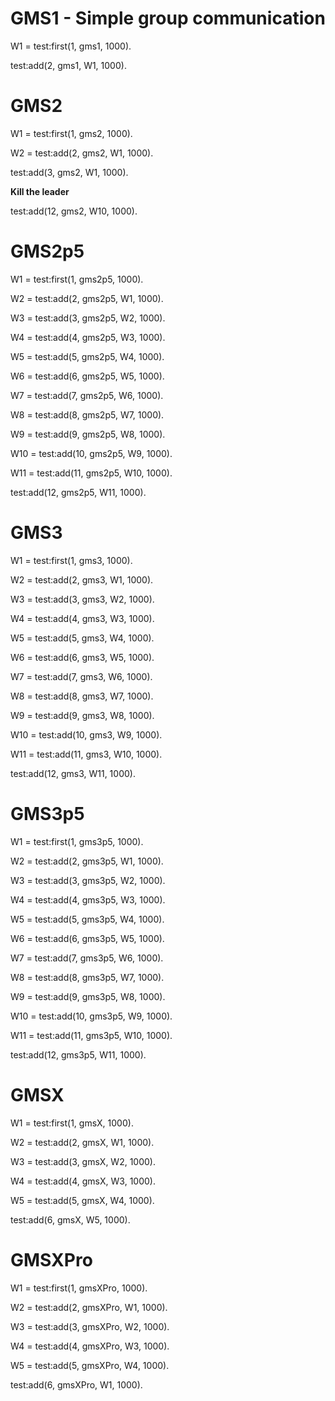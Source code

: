 # GMS1 - Simple group communication

W1 = test:first(1, gms1, 1000).

test:add(2, gms1, W1, 1000).

# GMS2

W1 = test:first(1, gms2, 1000).

W2 = test:add(2, gms2, W1, 1000).

test:add(3, gms2, W1, 1000).

**Kill the leader**

test:add(12, gms2, W10, 1000).

# GMS2p5

W1 = test:first(1, gms2p5, 1000).

W2 = test:add(2, gms2p5, W1, 1000).

W3 = test:add(3, gms2p5, W2, 1000).

W4 = test:add(4, gms2p5, W3, 1000).

W5 = test:add(5, gms2p5, W4, 1000).

W6 = test:add(6, gms2p5, W5, 1000).

W7 = test:add(7, gms2p5, W6, 1000).

W8 = test:add(8, gms2p5, W7, 1000).

W9 = test:add(9, gms2p5, W8, 1000).

W10 = test:add(10, gms2p5, W9, 1000).

W11 = test:add(11, gms2p5, W10, 1000).

test:add(12, gms2p5, W11, 1000).

# GMS3

W1 = test:first(1, gms3, 1000).

W2 = test:add(2, gms3, W1, 1000).

W3 = test:add(3, gms3, W2, 1000).

W4 = test:add(4, gms3, W3, 1000).

W5 = test:add(5, gms3, W4, 1000).

W6 = test:add(6, gms3, W5, 1000).

W7 = test:add(7, gms3, W6, 1000).

W8 = test:add(8, gms3, W7, 1000).

W9 = test:add(9, gms3, W8, 1000).

W10 = test:add(10, gms3, W9, 1000).

W11 = test:add(11, gms3, W10, 1000).

test:add(12, gms3, W11, 1000).


# GMS3p5

W1 = test:first(1, gms3p5, 1000).

W2 = test:add(2, gms3p5, W1, 1000).

W3 = test:add(3, gms3p5, W2, 1000).

W4 = test:add(4, gms3p5, W3, 1000).

W5 = test:add(5, gms3p5, W4, 1000).

W6 = test:add(6, gms3p5, W5, 1000).

W7 = test:add(7, gms3p5, W6, 1000).

W8 = test:add(8, gms3p5, W7, 1000).

W9 = test:add(9, gms3p5, W8, 1000).

W10 = test:add(10, gms3p5, W9, 1000).

W11 = test:add(11, gms3p5, W10, 1000).

test:add(12, gms3p5, W11, 1000).

# GMSX

W1 = test:first(1, gmsX, 1000).

W2 = test:add(2, gmsX, W1, 1000).

W3 = test:add(3, gmsX, W2, 1000).

W4 = test:add(4, gmsX, W3, 1000).

W5 = test:add(5, gmsX, W4, 1000).

test:add(6, gmsX, W5, 1000).

# GMSXPro

W1 = test:first(1, gmsXPro, 1000).

W2 = test:add(2, gmsXPro, W1, 1000).

W3 = test:add(3, gmsXPro, W2, 1000).

W4 = test:add(4, gmsXPro, W3, 1000).

W5 = test:add(5, gmsXPro, W4, 1000).

test:add(6, gmsXPro, W1, 1000).